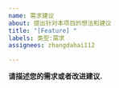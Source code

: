 ```yaml
---
name: 需求建议
about: 提出针对本项目的想法和建议
title: "[Feature] "
labels: 类型:需求
assignees: zhangdahai112

---
```


**请描述您的需求或者改进建议.**
